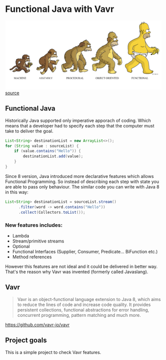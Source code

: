 # Functional Java with Vavr
![](docs/functional.png)
[source](https://shastri-shankar9.medium.com/functional-programming-in-scala-through-q-as-part-1-45802a72d62a)
## Functional Java
Historically Java supported only imperative apporach of coding. Which means that a developer had to specify each step that the computer must take to deliver the goal. 

```java
List<String> destinationList = new ArrayList<>();
for (String value : sourceList) {
    if (value.contains("Hello")) {
        destinationList.add(value);
    }
}
```
Since 8 version, Java introduced more declarative features which allows Functional Programming. So instead of describing each step with state you are able to pass only behaviour. The similar code you can write with Java 8 in this way:

```java
List<String> destinationList = sourceList.stream()
      .filter(word -> word.contains("Hello"))
      .collect(Collectors.toList());
```

### New features includes:
* Lambda
* Stream/primitive streams
* Optional
* Functional Interfaces (Supplier, Consumer, Predicate...  BiFunction etc.)
* Method references

However this features are not ideal and it could be delivered in better way. That's the reason why Vavr was invented (formerly called Javaslang). 

## Vavr

>Vavr is an object-functional language extension to Java 8, which aims to reduce the lines of code and increase code quality. It provides persistent collections, functional abstractions for error handling, concurrent programming, pattern matching and much more.

https://github.com/vavr-io/vavr

## Project goals
This is a simple project to check Vavr features. 